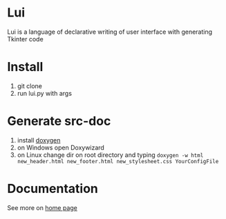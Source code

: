 # Lui

Lui is a language of declarative writing of user interface with generating Tkinter code


# Install

1) git clone
2) run lui.py with args


# Generate src-doc

1) install [doxygen](https://www.doxygen.nl/index.html)
2) on Windows open Doxywizard
3) on Linux change dir on root directory and typing `doxygen -w html new_header.html new_footer.html new_stylesheet.css YourConfigFile`

# Documentation

See more on [home page](https://pmswga.github.io/lui/)
